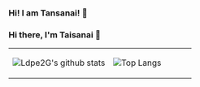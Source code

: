 ### Hi! I am Tansanai! 👋

<!--
**hedaobaishui/hedaobaishui** is a ✨ _special_ ✨ repository because its `README.md` (this file) appears on your GitHub profile.

Here are some ideas to get you started:

- 🔭 I’m currently working on ...
- 🌱 I’m currently learning ...
- 👯 I’m looking to collaborate on ...
- 🤔 I’m looking for help with ...
- 💬 Ask me about ...
📫 How to reach me:taisanai001@gmail.com
- 😄 Pronouns: ...
- ⚡ Fun fact: ...
-->
### Hi there, I'm Taisanai 👋


<table><tr><td align="center" width="55%">
  
![Ldpe2G's github stats](https://github-readme-stats.vercel.app/api?username=hedaobaishui&count_private=false&show_icons=true&theme=dark)
  
</td><td align="top" width="45%">
  
![Top Langs](https://github-readme-stats.vercel.app/api/top-langs/?username=hedaobaishui&layout=compact&theme=dark)
  
</td></tr></table>
